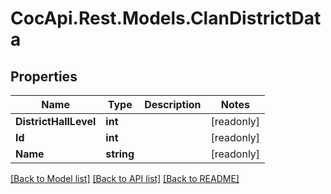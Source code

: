 # CocApi.Rest.Models.ClanDistrictData

## Properties

Name | Type | Description | Notes
------------ | ------------- | ------------- | -------------
**DistrictHallLevel** | **int** |  | [readonly] 
**Id** | **int** |  | [readonly] 
**Name** | **string** |  | [readonly] 

[[Back to Model list]](../../README.md#documentation-for-models) [[Back to API list]](../../README.md#documentation-for-api-endpoints) [[Back to README]](../../README.md)

